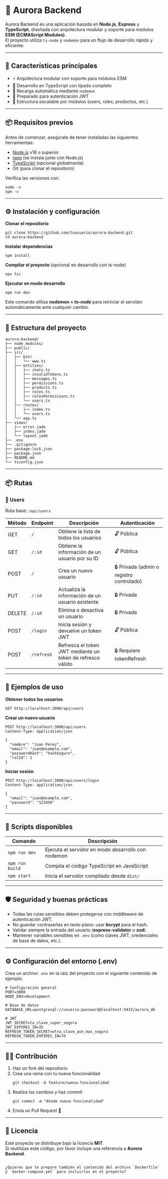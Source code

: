 # 🌌 Aurora Backend

Aurora Backend es una aplicación basada en **Node.js**, **Express** y **TypeScript**, diseñada con arquitectura modular y soporte para módulos **ESM (ECMAScript Modules)**.  
El proyecto utiliza `ts-node` y `nodemon` para un flujo de desarrollo rápido y eficiente.

---

## 🚀 Características principales

- ⚡ Arquitectura modular con soporte para módulos ESM  
- 🧩 Desarrollo en TypeScript con tipado completo  
- 🔁 Recarga automática mediante `nodemon`  
- 🔐 Preparado para autenticación JWT  
- 🧠 Estructura escalable por módulos (users, roles, productos, etc.)

---

## 📦 Requisitos previos

Antes de comenzar, asegúrate de tener instaladas las siguientes herramientas:

- [Node.js](https://nodejs.org/) v18 o superior  
- [npm](https://www.npmjs.com/) (se instala junto con Node.js)  
- [TypeScript](https://www.typescriptlang.org/) (opcional globalmente)  
- Git (para clonar el repositorio)

Verifica las versiones con:

```
node -v
npm -v
```

---

## ⚙️ Instalación y configuración

**Clonar el repositorio**
```
git clone https://github.com/tuusuario/aurora-backend.git
cd aurora-backend
```

**Instalar dependencias**
```
npm install
```

**Compilar el proyecto** (opcional en desarrollo con ts-node)
```
npx tsc
```

**Ejecutar en modo desarrollo**
```
npm run dev
```

Este comando utiliza **nodemon + ts-node** para reiniciar el servidor automáticamente ante cualquier cambio.

---

## 🧱 Estructura del proyecto

```
aurora-backend/
├── node_modules/
├── public/
├── src/
│   ├── bin/
│   │   └── www.ts
│   ├── entities/
│   │   ├── chats.ts
│   │   ├── invalidTokens.ts
│   │   ├── messages.ts
│   │   ├── permissions.ts
│   │   ├── products.ts
│   │   ├── roles.ts
│   │   ├── rolesPermissions.ts
│   │   └── users.ts
│   ├── routes/
│   │   ├── index.ts
│   │   └── users.ts
│   └── app.ts
├── views/
│   ├── error.jade
│   ├── index.jade
│   └── layout.jade
├── .env
├── .gitignore
├── package-lock.json
├── package.json
├── README.md
└── tsconfig.json
```

---

## 📦 Rutas

### 👤 Users

Ruta base: `/api/users`

| Método | Endpoint | Descripción | Autenticación |
|--------|-----------|--------------|----------------|
| GET | `/` | Obtiene la lista de todos los usuarios | 🔓 Pública |
| GET | `/:id` | Obtiene la información de un usuario por su ID | 🔓 Pública |
| POST | `/` | Crea un nuevo usuario | 🔒 Privada (admin o registro controlado) |
| PUT | `/:id` | Actualiza la información de un usuario existente | 🔒 Privada |
| DELETE | `/:id` | Elimina o desactiva un usuario | 🔒 Privada |
| POST | `/login` | Inicia sesión y devuelve un token JWT | 🔓 Pública |
| POST | `/refresh` | Refresca el token JWT mediante un token de refresco válido | 🔒 Requiere tokenRefresh |

---

## 🧪 Ejemplos de uso

**Obtener todos los usuarios**
```
GET http://localhost:3000/api/users
```

**Crear un nuevo usuario**
```
POST http://localhost:3000/api/users
Content-Type: application/json

{
  "nombre": "Juan Pérez",
  "email": "juan@example.com",
  "passwordHash": "hashSeguro",
  "rolId": 1
}
```

**Iniciar sesión**
```
POST http://localhost:3000/api/users/login
Content-Type: application/json

{
  "email": "juan@example.com",
  "password": "123456"
}
```

---

## 🧰 Scripts disponibles

| Comando | Descripción |
|----------|--------------|
| `npm run dev` | Ejecuta el servidor en modo desarrollo con nodemon |
| `npm run build` | Compila el código TypeScript en JavaScript |
| `npm start` | Inicia el servidor compilado desde `dist/` |

---

## 🛡️ Seguridad y buenas prácticas

- Todas las rutas sensibles deben protegerse con middleware de autenticación JWT.  
- No guardar contraseñas en texto plano: usar **bcrypt** para el hash.  
- Validar siempre la entrada del usuario (**express-validator** o **zod**).  
- Mantener variables sensibles en `.env` (como claves JWT, credenciales de base de datos, etc.).

---

## ⚙️ Configuración del entorno (.env)

Crea un archivo `.env` en la raíz del proyecto con el siguiente contenido de ejemplo:

```
# Configuración general
PORT=3000
NODE_ENV=development

# Base de datos
DATABASE_URL=postgresql://usuario:password@localhost:5432/aurora_db

# JWT
JWT_SECRET=tu_clave_super_segura
JWT_EXPIRES_IN=1h
REFRESH_TOKEN_SECRET=otra_clave_aun_mas_segura
REFRESH_TOKEN_EXPIRES_IN=7d
```

---

## 🧑‍💻 Contribución

1. Haz un fork del repositorio  
2. Crea una rama con tu nueva funcionalidad  
   ```
   git checkout -b feature/nueva-funcionalidad
   ```
3. Realiza los cambios y haz commit  
   ```
   git commit -m "Añade nueva funcionalidad"
   ```
4. Envía un Pull Request 🎉

---

## 🪪 Licencia

Este proyecto se distribuye bajo la licencia **MIT**.  
Si reutilizas este código, por favor incluye una referencia a **Aurora Backend**.
```

¿Quieres que te prepare también el contenido del archivo `Dockerfile` y `docker-compose.yml` para incluirlos en el proyecto?
